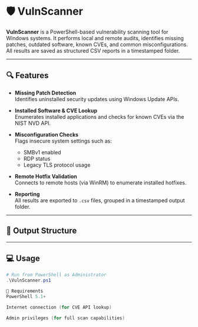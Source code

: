 # 🛡️ VulnScanner

**VulnScanner** is a PowerShell-based vulnerability scanning tool for Windows systems. It performs local and remote audits, identifies missing patches, outdated software, known CVEs, and common misconfigurations. All results are saved as structured CSV reports in a timestamped folder.

---

## 🔍 Features

- **Missing Patch Detection**  
  Identifies uninstalled security updates using Windows Update APIs.

- **Installed Software & CVE Lookup**  
  Enumerates installed applications and checks for known CVEs via the NIST NVD API.

- **Misconfiguration Checks**  
  Flags insecure system settings such as:
  - SMBv1 enabled
  - RDP status
  - Legacy TLS protocol usage

- **Remote Hotfix Validation**  
  Connects to remote hosts (via WinRM) to enumerate installed hotfixes.

- **Reporting**  
  All results are exported to `.csv` files, grouped in a timestamped output folder.

---

## 📁 Output Structure


---

## 💻 Usage

```powershell
# Run from PowerShell as Administrator
.\VulnScanner.ps1

🧩 Requirements
PowerShell 5.1+

Internet connection (for CVE API lookup)

Admin privileges (for full scan capabilities)
